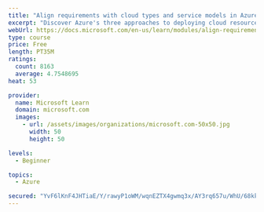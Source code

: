```yaml
---
title: "Align requirements with cloud types and service models in Azure"
excerpt: "Discover Azure's three approaches to deploying cloud resources -- public, private, and hybrid -- and learn the difference each makes in your Azure services."
webUrl: https://docs.microsoft.com/en-us/learn/modules/align-requirements-in-azure/
type: course
price: Free
length: PT35M
ratings:
  count: 8163
  average: 4.7548695
heat: 53

provider:
  name: Microsoft Learn
  domain: microsoft.com
  images:
    - url: /assets/images/organizations/microsoft.com-50x50.jpg
      width: 50
      height: 50

levels:
  - Beginner

topics:
  - Azure

secured: "YvF6lKnF4JHTiaE/Y/rawyP1oWM/wqnEZTX4gwmq3x/AY3rq657u/WhU/68kkCdDkRDOYZNyJbfAni993Ik1+fr85JDTI52nFtyU6hkcUheurZBsPiCqz/Z3+bNoB+8AR6QiSQ5gK2P5NMkVYY2Nv6yt8nwLlSPPtpqquQpghYeYJIIoBCN9yaiMPyI1IdUIr/aSMoGHWG2qeBMkdcdJc9/g6CPFM8NMNKm3q14U5nkSRZNjyDBURSkVFC2P6Xu6HN+i+XitjpCk7sjz3GeeJ5Sp52opxV/pLP8l2OAqioloya/2YO79eryN/ef5kKzM3KbHO/zgiwPAFW4hyr4Tutw2GUWvmD+OdIEEIdGCNS6FNDb4W5dgWNbOqb9KqWFij1r2vJ7dDNuLA5ZRcUhZcyt4AbSFGt9C3E3cYkgQQ/Q=;3SmGsr/m32R1ySb5ocMbvQ=="
---
```


